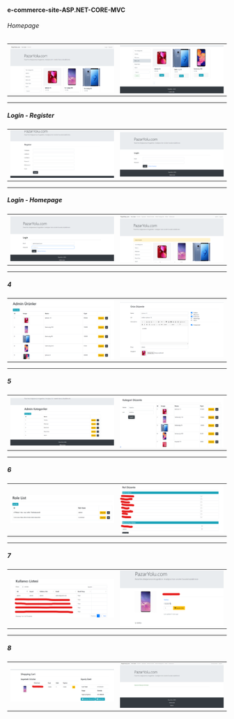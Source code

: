 #### e-commerce-site-ASP.NET-CORE-MVC
###### Homepage
<table>
  <tr>
    <td>
      <img src="site-pictures/1.png">
    </td>
    <td>
      <img src="site-pictures/2.png">
    </td>
  </tr>
</table>
<hr>

##### Login - Register
<table>
  <tr>
    <td>
      <img src="site-pictures/3.png">
    </td>
    <td>
      <img src="site-pictures/4.png">
    </td>
  </tr>
</table>
<hr>

##### Login - Homepage
<table>
  <tr>
    <td>
      <img src="site-pictures/5.png">
    </td>
    <td>
      <img src="site-pictures/6.png">
    </td>
  </tr>
</table>
<hr>

##### 4
<table>
  <tr>
    <td>
      <img src="site-pictures/7.png">
    </td>
    <td>
      <img src="site-pictures/8.png">
    </td>
  </tr>
</table>
<hr>

##### 5
<table>
  <tr>
    <td>
      <img src="site-pictures/9.png">
    </td>
    <td>
      <img src="site-pictures/10.png">
    </td>
  </tr>
</table>
<hr>

##### 6
<table>
  <tr>
    <td>
      <img src="site-pictures/11.png">
    </td>
    <td>
      <img src="site-pictures/12.png">
    </td>
  </tr>
</table>
<hr>

##### 7
<table>
  <tr>
    <td>
      <img src="site-pictures/13.png">
    </td>
    <td>
      <img src="site-pictures/14.png">
    </td>
  </tr>
</table>
<hr>

##### 8
<table>
  <tr>
    <td>
      <img src="site-pictures/15.png">
    </td>
    <td>
      <img src="site-pictures/16.png">
    </td>
  </tr>
</table>


